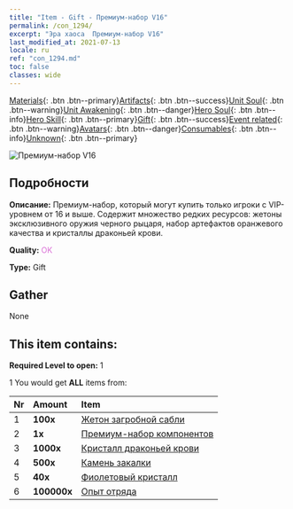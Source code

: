 ```yaml
---
title: "Item - Gift - Премиум-набор V16"
permalink: /con_1294/
excerpt: "Эра хаоса  Премиум-набор V16"
last_modified_at: 2021-07-13
locale: ru
ref: "con_1294.md"
toc: false
classes: wide
---
```

 [Materials](/ItemsRU/){: .btn .btn--primary}[Artifacts](/ItemsRU/Artifacts/){: .btn .btn--success}[Unit Soul](/ItemsRU/UnitSoul/){: .btn .btn--warning}[Unit Awakening](/ItemsRU/UnitAwakening/){: .btn .btn--danger}[Hero Soul](/ItemsRU/HeroSoul/){: .btn .btn--info}[Hero Skill](/ItemsRU/HeroSkill/){: .btn .btn--primary}[Gift](/ItemsRU/Gift/){: .btn .btn--success}[Event related](/ItemsRU/Events/){: .btn .btn--warning}[Avatars](/ItemsRU/Avatars/){: .btn .btn--danger}[Consumables](/ItemsRU/Consumables/){: .btn .btn--info}[Unknown](/ItemsRU/Unknown/){: .btn .btn--primary}

 ![Премиум-набор V16](/images/t/i_905001.png)

## Подробности
 **Описание:** Премиум-набор, который могут купить только игроки с VIP-уровнем от 16 и выше. Содержит множество редких ресурсов: жетоны эксклюзивного оружия черного рыцаря, набор артефактов оранжевого качества и кристаллы драконьей крови.

 **Quality:** <span style="color: #DA70D6">OK</span>

 **Type:** Gift

## Gather

  None

## This item contains:

 **Required Level to open:** 1

 1 You would get **ALL** items  from:

  | Nr | Amount |     Item    |
  |:---|:-------|:------------|
  | 1 |  **100x** | [Жетон загробной сабли](/ItemsRU/con_979/) |  | 
  | 2 |  **1x** | [Премиум-набор компонентов](/ItemsRU/con_1363/) |  | 
  | 3 |  **1000x** | [Кристалл драконьей крови](/ItemsRU/con_879/) |  | 
  | 4 |  **500x** | [Камень закалки](/ItemsRU/con_814/) |  | 
  | 5 |  **40x** | [Фиолетовый кристалл](/ItemsRU/con_720/) |  | 
  | 6 |  **100000x** | [Опыт отряда](/ItemsRU/con_902/) |  | 
